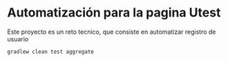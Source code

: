 # Automatización para la pagina Utest

Este proyecto es un reto tecnico, que consiste en automatizar registro de usuario
``` 
gradlew clean test aggregate
```
